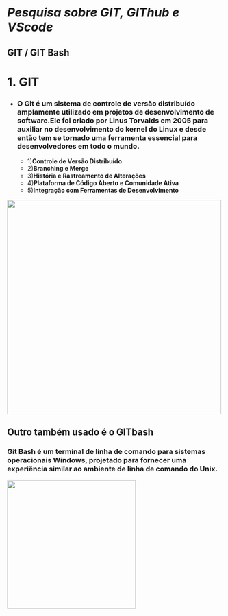 # _**Pesquisa sobre GIT, GIThub e VScode**_

## **GIT / GIT Bash**

# 1. **GIT**
   * ### O Git é um sistema de controle de versão distribuído amplamente utilizado em projetos de desenvolvimento de software.Ele foi criado por Linus Torvalds em 2005 para auxiliar no desenvolvimento do kernel do Linux e desde então tem se tornado uma ferramenta essencial para desenvolvedores em todo o mundo.

     * 1)**Controle de Versão Distribuído**                                                        
     * 2)**Branching e Merge**
     * 3)**História e Rastreamento de Alterações**
     * 4)**Plataforma de Código Aberto e Comunidade Ativa**
     * 5)**Integração com Ferramentas de Desenvolvimento**
    
<img src="https://hermes.dio.me/articles/cover/e846f789-7828-4903-b7a2-615842e86a61.png" width="500px">

## **Outro também usado é o GITbash**
### **Git Bash é um terminal de linha de comando para sistemas operacionais Windows, projetado para fornecer uma experiência similar ao ambiente de linha de comando do Unix.**

<img src="https://gitforwindows.org/img/gwindows_logo.png" width="300px">
  
